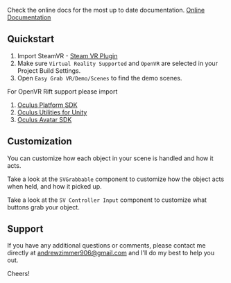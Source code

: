 Check the online docs for the most up to date documentation.
[Online Documentation](https://docs.google.com/document/d/1NDKeUZM8mHcJMX8LDJuUrFCz8jIuhv3hR8bSnol48a8/edit?usp=sharing)

## Quickstart

1. Import SteamVR - [Steam VR Plugin](https://www.assetstore.unity3d.com/en/#!/content/32647)
2. Make sure `Virtual Reality Supported` and `OpenVR` are selected in your Project Build Settings.
3. Open `Easy Grab VR/Demo/Scenes` to find the demo scenes.

For OpenVR Rift support please import

1. [Oculus Platform SDK](https://developer.oculus.com/downloads/package/oculus-platform-sdk/)
2. [Oculus Utilities for Unity](https://developer.oculus.com/downloads/package/oculus-utilities-for-unity-5/)
3. [Oculus Avatar SDK](https://developer.oculus.com/downloads/package/oculus-avatar-sdk/)


## Customization
You can customize how each object in your scene is handled and how it acts.

Take a look at the `SVGrabbable` component to customize how the object acts when held, and how it picked up.

Take a look at the `SV Controller Input` component to customize what buttons grab your object.

## Support

If you have any additional questions or comments, please contact me directly at andrewzimmer906@gmail.com and I'll do my best to help you out.

Cheers!